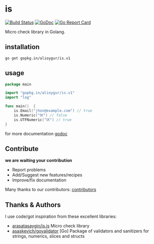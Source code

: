 # is

[![Build Status](https://travis-ci.org/alioygur/is.svg?branch=master)](https://travis-ci.org/alioygur/is)
[![GoDoc](https://godoc.org/github.com/alioygur/is?status.svg)](https://godoc.org/github.com/alioygur/is)
[![Go Report Card](https://goreportcard.com/badge/github.com/alioygur/is)](https://goreportcard.com/report/github.com/alioygur/is)

Micro check library in Golang. 

## installation

`go get gopkg.in/alioygur/is.v1`

## usage

```go
package main

import "gopkg.in/alioygur/is.v1"
import "log"

func main()  {
    is.Email("jhon@example.com") // true
    is.Numeric("Ⅸ") // false
    is.UTFNumeric("Ⅸ") // true
}
```


for more documentation [godoc](https://godoc.org/github.com/alioygur/is)

## Contribute

**we are waiting your contribution**

- Report problems
- Add/Suggest new features/recipes
- Improve/fix documentation

Many thanks to our contributors: [contributors](https://github.com/alioygur/is/graphs/contributors)

## Thanks & Authors

I use code/got inspiration from these excellent libraries:

- [arasatasaygin/is.js](https://github.com/arasatasaygin/is.js) Micro check library
- [asaskevich/govalidator](https://github.com/asaskevich/govalidator) [Go] Package of validators and sanitizers for strings, numerics, slices and structs